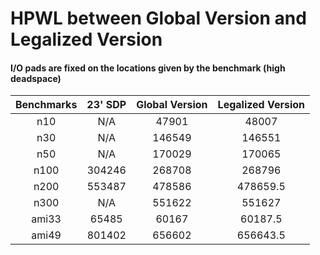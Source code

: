 # HPWL between Global Version and Legalized Version



#### I/O pads are fixed on the locations given by the benchmark (high deadspace)

| Benchmarks | 23' SDP | Global Version | Legalized Version |
| :--------: | :-----: | :------------: | :---------------: |
|    n10     |   N/A   |     47901      |       48007       |
|    n30     |   N/A   |     146549     |      146551       |
|    n50     |   N/A   |     170029     |      170065       |
|    n100    | 304246  |     268708     |      268796       |
|    n200    | 553487  |     478586     |     478659.5      |
|    n300    |   N/A   |     551622     |      551627       |
|   ami33    |  65485  |     60167      |      60187.5      |
|   ami49    | 801402  |     656602     |     656643.5      |

